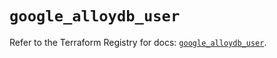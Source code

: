 # `google_alloydb_user`

Refer to the Terraform Registry for docs: [`google_alloydb_user`](https://registry.terraform.io/providers/hashicorp/google/6.15.0/docs/resources/alloydb_user).

